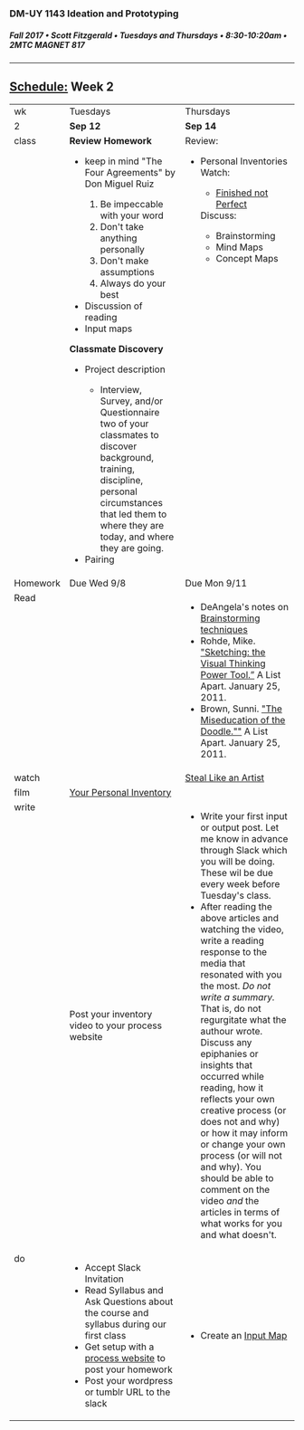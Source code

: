 ### DM-UY 1143 Ideation and Prototyping
##### Fall 2017 • Scott Fitzgerald • Tuesdays and Thursdays • 8:30-10:20am • 2MTC MAGNET 817

---
## [Schedule:](schedule.md) Week 2


<table>
<tr>
<td>wk</td>
<td>Tuesdays</td>
<td>Thursdays</td>
</tr>
<tr>
  <td valign="top">2</td>
  <td valign="top" width="48%"><strong>Sep 12</strong></td>
  <td valign="top" width="48%"><strong>Sep 14</strong></td>
</tr>
<tr>
<td valign="top">class</td>
<td valign="top">
<strong>Review  Homework</strong><br>
<ul>
<li>keep in mind "The Four Agreements" by Don Miguel Ruiz</li>
  <ol><li>Be impeccable with your word </li>
  <li>Don't take anything personally</li>
  <li>Don't make assumptions </li>
  <li>Always do your best </li></ol>
<li>Discussion of reading</li>
<li>Input maps</li>
</ul>
<strong>Classmate Discovery</strong>
<ul>
 <li>Project description</li>
 <ul><li>Interview, Survey, and/or Questionnaire two of your classmates to discover background, training, discipline, personal circumstances that led them to where they are today, and where they are going.</li></ul>
  <li>Pairing</li>

</ul>

</td>

<!-- 2nd column class -->
<td valign="top" width="48%">
Review:
<ul>
<li>Personal Inventories</li>
Watch:
<ul>
<li><a href="https://www.youtube.com/watch?v=lRtV-ugIT0k">Finished not Perfect</a></li>
</ul>
Discuss:
  <ul>
  <li>Brainstorming
  <li>Mind Maps
  <li>Concept Maps
  </ul>
</td>

</tr>

<!-- Homework -->
<tr>
  <td valign="top">Homework</td>
  <td>Due  Wed  9/8</td>
  <td>Due  Mon  9/11</td>
</tr>

<!-- read -->
<tr><td valign="top">Read</td>
<td></td>
<td> <ul>
<li>DeAngela's notes on <a href="http://teaching.polishedsolid.com/ip/mod2/content/index.html"> Brainstorming techniques</a></li>
  <li>Rohde, Mike. <a href="http://www.alistapart.com/articles/sketching-the-visual-thinking-power-tool/">"Sketching: the Visual Thinking Power Tool.”</a> A List Apart. January 25, 2011.</li>
  <li>Brown, Sunni. <a href="http://www.alistapart.com/articles/the-miseducation-of-the-doodle/">"The Miseducation of the Doodle.""</a> A List Apart. January 25, 2011.</li>


</ul>
</td>
</tr>

<!-- watch -->
<tr>
  <td valign="top">watch</td>
  <td></td>
  <td><a href="https://www.youtube.com/watch?v=oww7oB9rjgw">Steal Like an Artist</a></td>
</tr>


<!-- film -->
<tr>
<td valign="top">film</td>
<td><a href="personal_inventory.md">Your Personal Inventory</a></td>
<td></td>
</tr>

<!-- write -->
<tr>
<td valign="top">write</td>
<td>Post your inventory video to your process website</td>
<td><ul><li>Write your first input or output post. Let me know in advance through Slack which you will be doing. These wil be due every week before Tuesday's class.</li>
<li>After reading the above articles and watching the video, write a reading response to the media that resonated with you the most. <i>Do not write a summary.</i> That is, do not regurgitate what the authour wrote. Discuss any epiphanies or insights that occurred while reading, how it reflects your own creative process (or does not and why) or how it may inform or change your own process (or will not and why).  You should be able to comment on the video <i>and</i> the articles in terms of what works for you and what doesn't.</li>
</ul>
</td>
</tr>

<!-- do -->
<tr>
  <td valign="top">do</td>
  <td>
  <ul>
  <li>Accept Slack Invitation</li>
  <li>Read Syllabus and Ask Questions about the course and syllabus during our first class</li>
  <li>Get setup with a <a href="process_website.md">process website</a> to post your homework</li>
  <li>Post your wordpress or tumblr URL to the slack</li>
  </ul></td>
  <td ><ul>
<li>Create an <a href="https://shfitz.gitbooks.io/ideation-and-prototyping/content/input_map.html">Input Map</a></li>
  </ul>
  </td>
</table>
